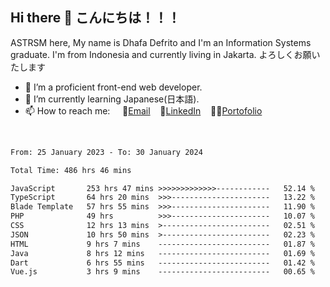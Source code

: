 ## Hi there 👋 こんにちは！！！
ASTRSM here, My name is Dhafa Defrito and I'm an Information Systems graduate. I'm from Indonesia and currently living in Jakarta. よろしくお願いたします

- 🔭 I’m a proficient front-end web developer.
- 🌱 I’m currently learning Japanese(日本語).
- 📫 How to reach me: &nbsp;&nbsp;&nbsp;&nbsp;📧[Email](ddefrito@gmail.com)&nbsp;&nbsp;&nbsp;&nbsp;💼[LinkedIn](https://www.linkedin.com/in/dhafa-defrita-rama-yudistira-9357a9229/)&nbsp;&nbsp;&nbsp;&nbsp;👨‍🎨[Portofolio](https://ddefrito.vercel.app/)
<br>
<!-- <p align="left">
<a href="https://github.com/ASTRSM">
  <img height="180em" src="https://github-readme-stats-eight-theta.vercel.app/api?username=ASTRSM&show_icons=true&theme=dracula&include_all_commits=true&count_private=true"/>
  <img height="180em" src="https://github-readme-stats-eight-theta.vercel.app/api/top-langs/?username=ASTRSM&layout=compact&langs_count=8&theme=dracula"/>
</a>
</p> -->

<!--START_SECTION:waka-->

```txt
From: 25 January 2023 - To: 30 January 2024

Total Time: 486 hrs 46 mins

JavaScript       253 hrs 47 mins >>>>>>>>>>>>>------------   52.14 %
TypeScript       64 hrs 20 mins  >>>----------------------   13.22 %
Blade Template   57 hrs 55 mins  >>>----------------------   11.90 %
PHP              49 hrs          >>>----------------------   10.07 %
CSS              12 hrs 13 mins  >------------------------   02.51 %
JSON             10 hrs 50 mins  >------------------------   02.23 %
HTML             9 hrs 7 mins    -------------------------   01.87 %
Java             8 hrs 12 mins   -------------------------   01.69 %
Dart             6 hrs 55 mins   -------------------------   01.42 %
Vue.js           3 hrs 9 mins    -------------------------   00.65 %
```

<!--END_SECTION:waka-->
